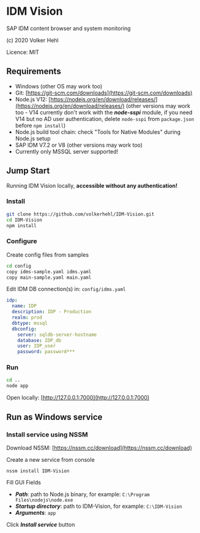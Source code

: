 # IDM Vision

SAP IDM content browser and system monitoring

(c) 2020 Volker Hehl

Licence: MIT


## Requirements

* Windows (other OS may work too)
* Git: [https://git-scm.com/downloads](https://git-scm.com/downloads)
* Node.js V12: [https://nodejs.org/en/download/releases/](https://nodejs.org/en/download/releases/) (other versions may work too - V14 currently don't work with the ***node-sspi*** module, if you need V14 but no AD user authentication, delete ```node-sspi``` from ```package.json``` before ```npm install```)
* Node.js build tool chain: check "Tools for Native Modules" during Node.js setup
* SAP IDM V7.2 or V8 (other versions may work too)
* Currently only MSSQL server supported!


## Jump Start

Running IDM Vision locally, **accessible without any authentication!**


### Install

```bash
git clone https://github.com/volkerhehl/IDM-Vision.git
cd IDM-Vision
npm install
```

### Configure

Create config files from samples

```bash
cd config
copy idms-sample.yaml idms.yaml
copy main-sample.yaml main.yaml
```

Edit IDM DB connection(s) in: ```config/idms.yaml```

```yaml
idp:
  name: IDP
  description: IDP - Production
  realm: prod
  dbtype: mssql
  dbconfig:
    server: sqldb-server-hostname
    database: IDP_db
    user: IDP_user
    password: password***
```

### Run

```bash
cd ..
node app
```

Open locally: [http://127.0.0.1:7000](http://127.0.0.1:7000)

## Run as Windows service

### Install service using NSSM

Download NSSM: [https://nssm.cc/download](https://nssm.cc/download)

Create a new service from console

```
nssm install IDM-Vision
```

Fill GUI Fields

* ***Path***: path to Node.js binary, for example: ```C:\Program Files\nodejs\node.exe```
* ***Startup directory***: path to IDM-Vision, for example: ```C:\IDM-Vision```
* ***Arguments***: ```app```

Click ***Install service*** button
